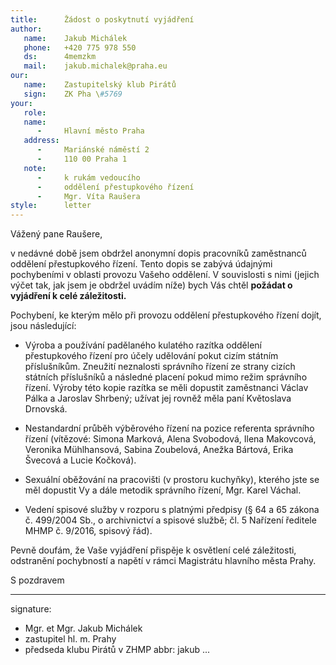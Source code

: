 ```yaml
---
title:      Žádost o poskytnutí vyjádření
author:
   name:    Jakub Michálek
   phone:   +420 775 978 550
   ds:      4memzkm
   mail:    jakub.michalek@praha.eu
our:
   name:    Zastupitelský klub Pirátů
   sign:    ZK Pha \#5769
your:
   role:    
   name:    
      -     Hlavní město Praha
   address:
      -     Mariánské náměstí 2
      -     110 00 Praha 1
   note:    
      -     k rukám vedoucího 
      -     oddělení přestupkového řízení
      -     Mgr. Víta Raušera
style:      letter
---
```


Vážený pane Raušere,

v nedávné době jsem obdržel anonymní dopis pracovníků zaměstnanců oddělení přestupkového řízení. Tento dopis se zabývá údajnými pochybeními v oblasti provozu Vašeho oddělení. V souvislosti s nimi (jejich výčet tak, jak jsem je obdržel uvádím níže) bych Vás chtěl **požádat o vyjádření k celé záležitosti.**

Pochybení, ke kterým mělo při provozu oddělení přestupkového řízení dojít, jsou následující: 

* Výroba a používání padělaného kulatého razítka oddělení přestupkového řízení pro účely udělování pokut cizím státním příslušníkům. Zneužití neznalosti správního řízení ze strany cizích státních příslušníků a následné placení pokud mimo režim správního řízení. Výroby této kopie razítka se měli dopustit zaměstnanci Václav Pálka a Jaroslav Shrbený; užívat jej rovněž měla paní Květoslava Drnovská.

* Nestandardní průběh výběrového řízení na pozice referenta správního řízení (vítězové: Simona Marková, Alena Svobodová, Ilena Makovcová, Veronika Mühlhansová, Sabina Zoubelová, Anežka Bártová, Erika Švecová a Lucie Kočková).

* Sexuální oběžování na pracovišti (v prostoru kuchyňky), kterého jste se měl dopustit Vy a dále metodik správního řízení, Mgr. Karel Váchal.

* Vedení spisové služby v rozporu s platnými předpisy (§ 64 a 65 zákona č. 499/2004 Sb., o archivnictví a spisové službě; čl. 5 Nařízení ředitele MHMP č. 9/2016, spisový řád).

Pevně doufám, že Vaše vyjádření přispěje k osvětlení celé záležitosti, odstranění pochybností a napětí v rámci Magistrátu hlavního města Prahy.

S pozdravem

---
signature: 
  - Mgr. et Mgr. Jakub Michálek
  - zastupitel hl. m. Prahy
  - předseda klubu Pirátů v ZHMP
abbr:       jakub
...
